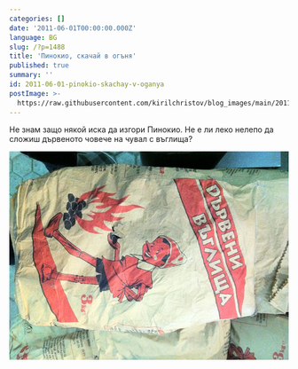 ```yaml
---
categories: []
date: '2011-06-01T00:00:00.000Z'
language: BG
slug: /?p=1488
title: 'Пинокио, скачай в огъня'
published: true
summary: ''
id: 2011-06-01-pinokio-skachay-v-oganya
postImage: >-
  https://raw.githubusercontent.com/kirilchristov/blog_images/main/2011/06/IMG_0959.jpg
---
```


Не знам защо някой иска да изгори Пинокио. Не е ли леко нелепо да сложиш дървеното човече на чувал с въглища? 

![](https://raw.githubusercontent.com/kirilchristov/blog_images/main/2011/06/IMG_0959.jpg)
